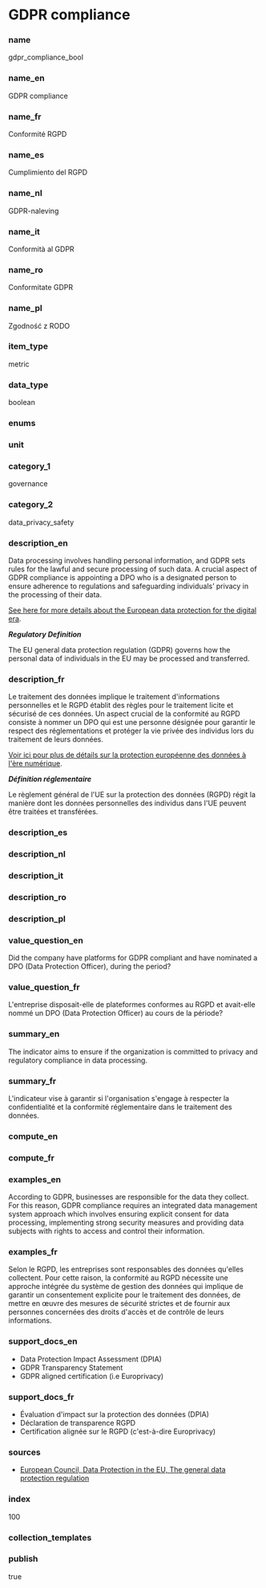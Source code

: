 # GDPR compliance

### name

gdpr_compliance_bool

### name_en

GDPR compliance

### name_fr

Conformité RGPD

### name_es

Cumplimiento del RGPD

### name_nl

GDPR-naleving

### name_it

Conformità al GDPR

### name_ro

Conformitate GDPR

### name_pl

Zgodność z RODO

### item_type

metric

### data_type

boolean

### enums



### unit



### category_1

governance

### category_2

data_privacy_safety

### description_en

Data processing involves handling personal information, and GDPR sets rules for the lawful and
secure processing of such data. A crucial aspect of GDPR compliance is appointing a DPO who is a
designated person to ensure adherence to regulations and safeguarding individuals’ privacy in the
processing of their data.

[See here for more details about the European data protection for the digital era](https://www.consilium.europa.eu/en/infographics/data-protection-regulation-infographics/).

***Regulatory Definition***

The EU general data protection regulation (GDPR) governs how the personal data of individuals in the
EU may be processed and transferred.  


### description_fr

Le traitement des données implique le traitement d'informations personnelles et le RGPD établit des
règles pour le traitement licite et sécurisé de ces données. Un aspect crucial de la conformité au
RGPD consiste à nommer un DPO qui est une personne désignée pour garantir le respect des
réglementations et protéger la vie privée des individus lors du traitement de leurs données.

[Voir ici pour plus de détails sur la protection européenne des données à l'ère numérique](https://www.consilium.europa.eu/en/infographics/data-protection-regulation-infographics/).

***Définition réglementaire***

Le règlement général de l'UE sur la protection des données (RGPD) régit la manière dont les données
personnelles des individus dans l'UE peuvent être traitées et transférées.

### description_es

### description_nl

### description_it

### description_ro

### description_pl


### value_question_en

Did the company have platforms for GDPR compliant and have nominated a
DPO (Data Protection Officer), during the period?

### value_question_fr

L'entreprise disposait-elle de plateformes conformes au RGPD et
avait-elle nommé un DPO (Data Protection Officer) au cours de la période?

### summary_en

The indicator aims to ensure if the organization is committed to privacy and regulatory compliance
in data processing. 

### summary_fr

L'indicateur vise à garantir si l'organisation s'engage à respecter la confidentialité et la
conformité réglementaire dans le traitement des données.

### compute_en



### compute_fr



### examples_en

According to GDPR, businesses are responsible for the data they collect. For this reason, GDPR
compliance requires an integrated data management system approach which involves ensuring explicit
consent for data processing, implementing strong security measures and providing data subjects
with rights to access and control their information.

### examples_fr

Selon le RGPD, les entreprises sont responsables des données qu'elles collectent. Pour cette raison,
la conformité au RGPD nécessite une approche intégrée du système de gestion des données qui
implique de garantir un consentement explicite pour le traitement des données, de mettre en œuvre
des mesures de sécurité strictes et de fournir aux personnes concernées des droits d'accès et de
contrôle de leurs informations.

### support_docs_en

- Data Protection Impact Assessment (DPIA)
- GDPR Transparency Statement
- GDPR aligned certification (i.e Europrivacy)

### support_docs_fr

- Évaluation d'impact sur la protection des données (DPIA)
- Déclaration de transparence RGPD
- Certification alignée sur le RGPD (c'est-à-dire Europrivacy)

### sources

- [European Council, Data Protection in the EU, The general data protection regulation](https://www.consilium.europa.eu/en/policies/data-protection/data-protection-regulation/#gdpr)
            
### index

100

### collection_templates



### publish

true
